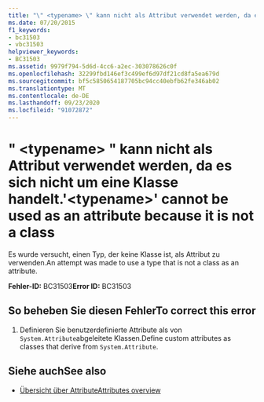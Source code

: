 ```yaml
---
title: "\" <typename> \" kann nicht als Attribut verwendet werden, da es sich nicht um eine Klasse handelt."
ms.date: 07/20/2015
f1_keywords:
- bc31503
- vbc31503
helpviewer_keywords:
- BC31503
ms.assetid: 9979f794-5d6d-4cc6-a2ec-303078626c0f
ms.openlocfilehash: 32299fbd146ef3c499ef6d97df21cd8fa5ea679d
ms.sourcegitcommit: bf5c5850654187705bc94cc40ebfb62fe346ab02
ms.translationtype: MT
ms.contentlocale: de-DE
ms.lasthandoff: 09/23/2020
ms.locfileid: "91072872"
---
```

# <a name="typename-cannot-be-used-as-an-attribute-because-it-is-not-a-class"></a><span data-ttu-id="c4c1a-102">" \<typename> " kann nicht als Attribut verwendet werden, da es sich nicht um eine Klasse handelt.</span><span class="sxs-lookup"><span data-stu-id="c4c1a-102">'\<typename>' cannot be used as an attribute because it is not a class</span></span>

<span data-ttu-id="c4c1a-103">Es wurde versucht, einen Typ, der keine Klasse ist, als Attribut zu verwenden.</span><span class="sxs-lookup"><span data-stu-id="c4c1a-103">An attempt was made to use a type that is not a class as an attribute.</span></span>  
  
 <span data-ttu-id="c4c1a-104">**Fehler-ID:** BC31503</span><span class="sxs-lookup"><span data-stu-id="c4c1a-104">**Error ID:** BC31503</span></span>  
  
## <a name="to-correct-this-error"></a><span data-ttu-id="c4c1a-105">So beheben Sie diesen Fehler</span><span class="sxs-lookup"><span data-stu-id="c4c1a-105">To correct this error</span></span>  
  
1. <span data-ttu-id="c4c1a-106">Definieren Sie benutzerdefinierte Attribute als von `System.Attribute`abgeleitete Klassen.</span><span class="sxs-lookup"><span data-stu-id="c4c1a-106">Define custom attributes as classes that derive from `System.Attribute`.</span></span>  
  
## <a name="see-also"></a><span data-ttu-id="c4c1a-107">Siehe auch</span><span class="sxs-lookup"><span data-stu-id="c4c1a-107">See also</span></span>

- [<span data-ttu-id="c4c1a-108">Übersicht über Attribute</span><span class="sxs-lookup"><span data-stu-id="c4c1a-108">Attributes overview</span></span>](../programming-guide/concepts/attributes/index.md)
